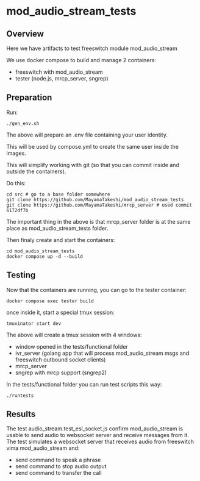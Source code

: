 # mod_audio_stream_tests

## Overview

Here we have artifacts to test freeswitch module mod_audio_stream

We use docker compose to build and manage 2 containers:
  - freeswitch with mod_audio_stream
  - tester (node.js, mrcp_server, sngrep)

## Preparation

Run:
```
./gen_env.sh
```
The above will prepare an .env file containing your user identity.

This will be used by compose.yml to create the same user inside the images.

This will simplify working with git (so that you can commit inside and outside the containers).

Do this:
```
cd src # go to a base folder somewhere
git clone https://github.com/MayamaTakeshi/mod_audio_stream_tests
git clone https://github.com/MayamaTakeshi/mrcp_server # used commit 6172df7b 
```

The important thing in the above is that mrcp_server folder is at the same place as mod_audio_stream_tests folder.

Then finaly create and start the containers:
```
cd mod_audio_stream_tests
docker compose up -d --build
```

## Testing
Now that the containers are running, you can go to the tester container:
```
docker compose exec tester build
```
once inside it, start a special tmux session:
```
tmuxinator start dev
```
The above will create a tmux session with 4 windows:
  - window opened in the tests/functional folder
  - ivr_server (golang app that will process mod_audio_stream msgs and freeswitch outbound socket clients)
  - mrcp_server
  - sngrep with mrcp support (sngrep2)

In the tests/functional folder you can run test scripts this way:
```
./runtests

```

## Results

The test audio_stream.test_esl_socket.js confirm mod_audio_stream is usable to send audio to websocket server and receive messages from it.
The test simulates a websocket server that receives audio from freeswitch vima mod_audio_stream and:
  - send command to speak a phrase
  - send command to stop audio output
  - send command to transfer the call

